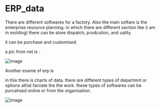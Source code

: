 # ERP_data

There are different softwares for a factory. Also the main softare is the enterprise resource planning. in which there are different section like (i am in molding) there can be store dispatch, prodcution, and uality.


it can be purchase and customised.

a pic from net is :

![image](https://github.com/user-attachments/assets/e30c8254-5056-4c7e-8d6b-00518c44a4a8)


Another exame of erp is

in this there is charts of data. there are different types of departmnt or options athat faciiate the the work. these types of softwares can be purcahsed online or from the organisation.

![image](https://github.com/user-attachments/assets/bb2c749f-b3a2-4e22-819c-3ae3212bb019)





